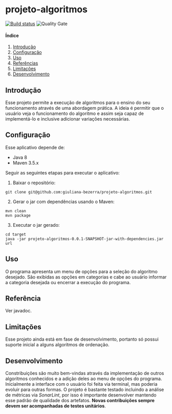 # projeto-algoritmos

[![Build status](https://travis-ci.com/giuliana-bezerra/projeto-algoritmos.svg?branch=master)](https://travis-ci.com/giuliana-bezerra/projeto-algoritmos) ![Quality Gate](https://sonarcloud.io/api/project_badges/measure?project=com%3Aprojeto-algoritmos&metric=alert_status)

#### Índice

1. [Introdução](#overview)
2. [Configuração](#setup)
3. [Uso](#usage)
4. [Referências](#reference)
5. [Limitações](#limitations)
6. [Desenvolvimento](#development)

## Introdução

Esse projeto permite a execução de algoritmos para o ensino do seu funcionamento através de uma abordagem prática. A ideia é permitir que o usuário veja o funcionamento do algoritmo e assim seja capaz de implementá-lo e inclusive adicionar variações necessárias.


## Configuração
Esse aplicativo depende de:

- Java 8
- Maven 3.5.x

Seguir as seguintes etapas para executar o aplicativo:

1. Baixar o repositório:
```
git clone git@github.com:giuliana-bezerra/projeto-algoritmos.git
```
2. Gerar o jar com dependências usando o Maven:
```
mvn clean
mvn package
```
3. Executar o jar gerado:
```
cd target
java -jar projeto-algoritmos-0.0.1-SNAPSHOT-jar-with-dependencies.jar url
```

## Uso
O programa apresenta um menu de opções para a seleção do algoritmo desejado. São exibidas as opções em categorias e cabe ao usuário informar a categoria desejada ou encerrar a execução do programa.

## Referência
Ver javadoc.

## Limitações
Esse projeto ainda está em fase de desenvolvimento, portanto só possui suporte inicial a alguns algoritmos de ordenação.

## Desenvolvimento
Constribuições são muito bem-vindas através da implementação de outros algoritmos conhecidos e a adição deles ao menu de opções do programa. Inicialmente a interface com o usuário foi feita via terminal, mas poderia evoluir para outras formas. O projeto é bastante testado incluindo a análise de métricas via *SonarLint*, por isso é importante desenvolver mantendo esse padrão de qualidade dos artefatos. **Novas contribuições sempre devem ser acompanhadas de testes unitários**.
